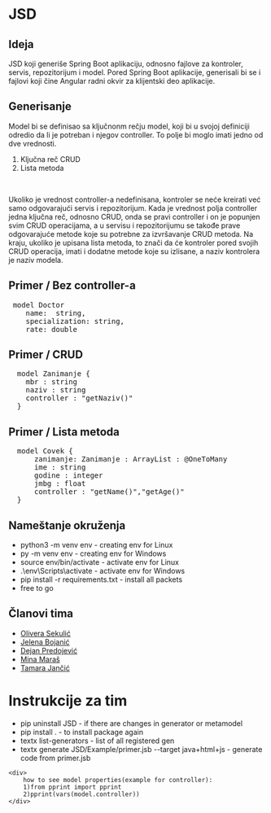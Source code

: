 # JSD
<h2>Ideja</h2>
<p>JSD koji generiše Spring Boot aplikaciju, odnosno fajlove  za kontroler, servis, repozitorijum i model. Pored Spring Boot aplikacije, generisali bi se i fajlovi koji čine Angular radni okvir za klijentski deo aplikacije. </p>

<h2>Generisanje</h2>
<p>Model bi se definisao sa ključnonm rečju model, koji bi u svojoj definiciji odredio da li je potreban i njegov controller. To polje bi moglo imati jedno od dve vrednosti. <ol><li>Ključna reč CRUD</li><li>Lista metoda</li></ol></p>
<br/>
<p>Ukoliko je vrednost controller-a nedefinisana, kontroler se neće kreirati već samo odgovarajući servis i repozitorijum. Kada je vrednost polja controller jedna ključna reč, odnosno CRUD, onda se pravi controller i on je popunjen svim CRUD operacijama, a u servisu i repozitorijumu se takođe prave odgovarajuće metode koje su potrebne za izvršavanje CRUD metoda. Na kraju, ukoliko je upisana lista metoda, to znači da će kontroler pored svojih CRUD operacija, imati i dodatne metode koje su izlisane, a naziv kontrolera je naziv modela.</p>

<h2>Primer / Bez controller-a</h2>

<pre>
 model Doctor
	name:  string,
	specialization: string,
  	rate: double
</pre>

<h2>Primer / CRUD</h2>

<pre>
  model Zanimanje {      
    mbr : string 
    naziv : string
    controller : "getNaziv()"
  }
</pre>

<h2>Primer / Lista metoda</h2>

<pre>
  model Covek {
      zanimanje: Zanimanje : ArrayList : @OneToMany
      ime : string 
      godine : integer
      jmbg : float
      controller : "getName()","getAge()"
  }
</pre>



<h2>Nameštanje okruženja</h2>
<div>
	<ul>
		<li> python3 -m venv env - creating env for Linux </li>
	 	<li> py -m venv env - creating env for Windows </li>
		<li> source env/bin/activate - activate env for Linux  </li>
		<li> .\env\Scripts\activate - activate env for Windows  </li>
		<li> pip install -r requirements.txt - install all packets </li>
		<li> free to go </li>
	</ul>
</div>


<h2>Članovi tima</h2>
<div>
	<ul>
		<li><a href="https://github.com/OljaSekulic"> Olivera Sekulić </a></li>
		<li><a href="https://github.com/jelena-bojanic"> Jelena Bojanić </a></li>
		<li><a href="https://github.com/DejanPredojevic"> Dejan Predojević </a></li>
		<li><a href="https://github.com/minamaras"> Mina Maraš </a></li>
		<li><a href="https://github.com/tjncc"> Tamara Jančić </a></li>
	</ul>
</div>


<h1>Instrukcije za tim</h1>
<div>
	<ul>
		<li> pip uninstall JSD - if there are changes in generator or metamodel </li>
	 	<li> pip install . - to install package again </li>
		<li>textx list-generators - list of all registered gen </li>
		<li>textx generate JSD/Example/primer.jsb --target java+html+js - generate code from primer.jsb </li>
	</ul>
	
	<div>	
		how to see model properties(example for controller):
		1)from pprint import pprint
		2)pprint(vars(model.controller))
	</div>
	
</div>
